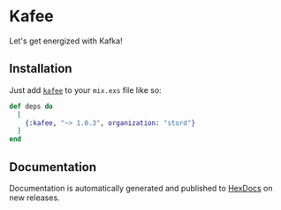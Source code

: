 # Kafee

Let's get energized with Kafka!

## Installation

Just add [`kafee`](https://hex.pm/packages/stord/kafee) to your `mix.exs` file like so:

<!-- {x-release-please-start-version} -->
```elixir
def deps do
  [
    {:kafee, "~> 1.0.3", organization: "stord"}
  ]
end
```
<!-- {x-release-please-end} -->

## Documentation

Documentation is automatically generated and published to [HexDocs](https://stord.hexdocs.pm/kafee/readme.html) on new releases.
